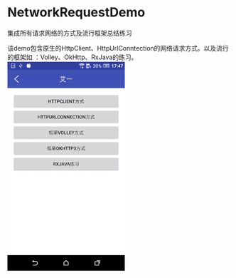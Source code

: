 # NetworkRequestDemo
集成所有请求网络的方式及流行框架总结练习

该demo包含原生的HttpClient、HttpUrlConntection的网络请求方式。以及流行的框架如 ：Volley、OkHttp、RxJava的练习。
![image](https://github.com/aiyangtianci/NetworkRequestDemo/blob/master/netdemogif.gif)

